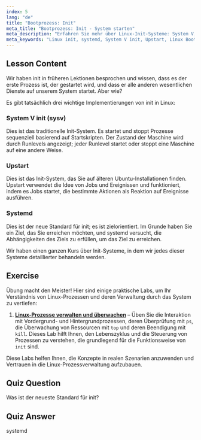 ```yaml
---
index: 5
lang: "de"
title: "Bootprozess: Init"
meta_title: "Bootprozess: Init - System starten"
meta_description: "Erfahren Sie mehr über Linux-Init-Systeme: System V, Upstart und systemd. Verstehen Sie ihre Rollen im Bootprozess und wie sie Dienste verwalten. Beginnen Sie Ihre Linux-Reise!"
meta_keywords: "Linux init, systemd, System V init, Upstart, Linux Bootprozess, Linux Tutorial, Linux für Anfänger, Linux-Anleitung"
---
```


## Lesson Content

Wir haben init in früheren Lektionen besprochen und wissen, dass es der erste Prozess ist, der gestartet wird, und dass er alle anderen wesentlichen Dienste auf unserem System startet. Aber wie?

Es gibt tatsächlich drei wichtige Implementierungen von init in Linux:

### System V init (sysv)

Dies ist das traditionelle Init-System. Es startet und stoppt Prozesse sequenziell basierend auf Startskripten. Der Zustand der Maschine wird durch Runlevels angezeigt; jeder Runlevel startet oder stoppt eine Maschine auf eine andere Weise.

### Upstart

Dies ist das Init-System, das Sie auf älteren Ubuntu-Installationen finden. Upstart verwendet die Idee von Jobs und Ereignissen und funktioniert, indem es Jobs startet, die bestimmte Aktionen als Reaktion auf Ereignisse ausführen.

### Systemd

Dies ist der neue Standard für init; es ist zielorientiert. Im Grunde haben Sie ein Ziel, das Sie erreichen möchten, und systemd versucht, die Abhängigkeiten des Ziels zu erfüllen, um das Ziel zu erreichen.

Wir haben einen ganzen Kurs über Init-Systeme, in dem wir jedes dieser Systeme detaillierter behandeln werden.

## Exercise

Übung macht den Meister! Hier sind einige praktische Labs, um Ihr Verständnis von Linux-Prozessen und deren Verwaltung durch das System zu vertiefen:

1. **[Linux-Prozesse verwalten und überwachen](https://labex.io/de/labs/comptia-manage-and-monitor-linux-processes-590864)** – Üben Sie die Interaktion mit Vordergrund- und Hintergrundprozessen, deren Überprüfung mit `ps`, die Überwachung von Ressourcen mit `top` und deren Beendigung mit `kill`. Dieses Lab hilft Ihnen, den Lebenszyklus und die Steuerung von Prozessen zu verstehen, die grundlegend für die Funktionsweise von `init` sind.

Diese Labs helfen Ihnen, die Konzepte in realen Szenarien anzuwenden und Vertrauen in die Linux-Prozessverwaltung aufzubauen.

## Quiz Question

Was ist der neueste Standard für init?

## Quiz Answer

systemd
